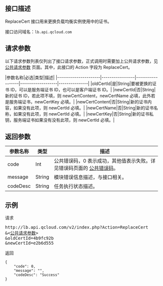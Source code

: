 ## 接口描述
ReplaceCert 接口用来更换负载均衡实例使用中的证书。
 
接口访问域名：`lb.api.qcloud.com`


## 请求参数

以下请求参数列表仅列出了接口请求参数，正式调用时需要加上公共请求参数，见 [公共请求参数](http://tcecqpoc.fsphere.cn/document/api/214/4183) 页面。其中，此接口的 Action 字段为 ReplaceCert。
 
|参数名称|必选|类型|描述|
|----------------------|-----------------|------------------|-------------------|---------------|
|oldCertId|是|String|要被更换的证书 ID，可以是服务端证书 ID，也可以是客户端证书 ID。|
|newCertId|否|String|新的证书 ID，若此项不填，则 newCertContent，newCertName 必填，此外若是服务端证书，newCertKey 必填。|
|newCertContent|否|String|新的证书内容，如果没有此项，则 newCertId 必填。|
|newCertName|否|String|新的证书名称，如果没有此项，则 newCertId 必填。|
|newCertKey|否|String|新的证书私钥，服务端证书如果没有没有此项，则 newCertId 必填。|


## 返回参数
 
 
|参数名称|类型|描述|
|-------|---|---------------|
|code|Int|公共错误码，0 表示成功，其他值表示失败。详见错误码页面的 [公共错误码](http://tcecqpoc.fsphere.cn/document/api/214/1530)。|
|message|String|模块错误信息描述，与接口相关。|
|codeDesc|String|任务执行状态描述。|

## 示例
 
请求
<pre>
http://lb.api.qcloud.com/v2/index.php?Action=ReplaceCert
&<<a href="http://tcecqpoc.fsphere.cn/doc/api/229/6976">公共请求参数</a>>
&oldCertId=4b9fc92b
&newCertId=e2b6d555
</pre>
返回
```
{
    "code": 0,
    "message": "",
    "codeDesc": "Success"
}

```

